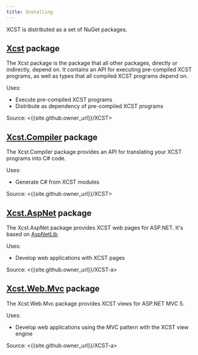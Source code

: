 ```yaml
---
title: Installing
---
```

XCST is distributed as a set of NuGet packages.

[Xcst][1] package
-----------------
The Xcst package is the package that all other packages, directly or indirectly, depend on. It contains an API for executing pre-compiled XCST programs, as well as types that all compiled XCST programs depend on.

Uses:

- Execute pre-compiled XCST programs
- Distribute as dependency of pre-compiled XCST programs

Source: <{{site.github.owner_url}}/XCST>

[Xcst.Compiler][2] package
--------------------------
The Xcst.Compiler package provides an API for translating your XCST programs into C# code.

Uses:

- Generate C# from XCST modules

Source: <{{site.github.owner_url}}/XCST>

[Xcst.AspNet][5] package
------------------------
The Xcst.AspNet package provides XCST web pages for ASP.NET. It's based on [AspNetLib][6].

Uses:

- Develop web applications with XCST pages

Source: <{{site.github.owner_url}}/XCST-a>

[Xcst.Web.Mvc][4] package
-------------------------
The Xcst.Web.Mvc package provides XCST views for ASP.NET MVC 5.

Uses:

- Develop web applications using the MVC pattern with the XCST view engine

Source: <{{site.github.owner_url}}/XCST-a>

[1]: https://www.nuget.org/packages/Xcst
[2]: https://www.nuget.org/packages/Xcst.Compiler
[4]: https://www.nuget.org/packages/Xcst.Web.Mvc
[5]: https://www.nuget.org/packages/Xcst.AspNet
[6]: https://github.com/maxtoroq/AspNetLib
